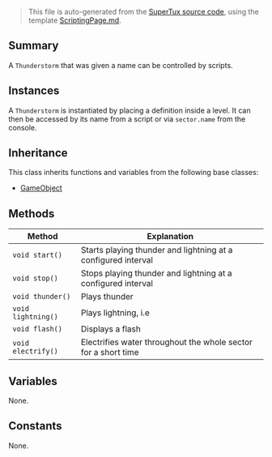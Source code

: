 > This file is auto-generated from the [SuperTux source code](https://github.com/SuperTux/supertux/tree/master/src), using the template [ScriptingPage.md](https://github.com/SuperTux/wiki/tree/master/templates/ScriptingPage.md).

Summary
-------

A `Thunderstorm` that was given a name can be controlled by scripts.

Instances
--------

A `Thunderstorm` is instantiated by placing a definition inside a level. It can then be accessed by its name from a script or via `sector.name` from the console.

Inheritance
--------

This class inherits functions and variables from the following base classes:
* [GameObject](https://github.com/SuperTux/supertux/wiki/ScriptingGameObject)


Methods
-------

Method | Explanation
-------|-------
`void start()` | Starts playing thunder and lightning at a configured interval
`void stop()` | Stops playing thunder and lightning at a configured interval
`void thunder()` | Plays thunder
`void lightning()` | Plays lightning, i.e
`void flash()` | Displays a flash
`void electrify()` | Electrifies water throughout the whole sector for a short time


Variables
---------

None.

Constants
---------

None.
